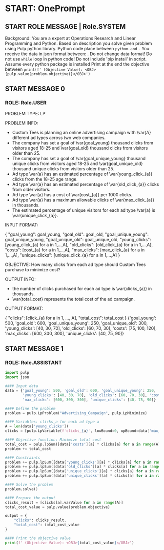 # START: OnePrompt 
## START ROLE MESSAGE | Role.SYSTEM 
Background: You are a expert at Operations Research and Linear Programming and Python. Based on description you solve given problem using Pulp python library. Python code place between ```python and ```. You receive the data in json format between: <DATA></DATA>. Do not change data format! Do not use `while` loop in python code! Do not include 'pip install' in script. Assume every python package is installed Print at the end the objective between <OBJ></OBJ> `print(f' (Objective Value): <OBJ>{pulp.value(problem.objective)}</OBJ>')`  
## START MESSAGE 0 
### ROLE: Role.USER
<DESCRIPTION>
PROBLEM TYPE: LP

PROBLEM INFO:

- Custom Tees is planning an online advertising campaign with \var{A} different ad types across two web companies.
- The company has set a goal of \var{goal_young} thousand clicks from visitors aged 18-25 and \var{goal_old} thousand clicks from visitors older than 25.
- The company has set a goal of \var{goal_unique_young} thousand unique clicks from visitors aged 18-25 and \var{goal_unique_old} thousand unique clicks from visitors older than 25.
- Ad type \var{a} has an estimated percentage of \var{young_click_{a}} clicks from the 18-25 age range.
- Ad type \var{a} has an estimated percentage of \var{old_click_{a}} clicks from older visitors.
- Ad type \var{a} has a cost of \var{cost_{a}} per 1000 clicks.
- Ad type \var{a} has a maximum allowable clicks of \var{max_click_{a}} in thousands.
- The estimated percentage of unique visitors for each ad type \var{a} is \var{unique_click_{a}}.

INPUT FORMAT: 

{
    "goal_young": goal_young,
    "goal_old": goal_old,
    "goal_unique_young": goal_unique_young,
    "goal_unique_old": goal_unique_old,
    "young_clicks": [young_click_{a} for a in 1,...,A],
    "old_clicks": [old_click_{a} for a in 1,...,A],
    "costs": [cost_{a} for a in 1,...,A],
    "max_clicks": [max_click_{a} for a in 1,...,A],
    "unique_clicks": [unique_click_{a} for a in 1,...,A]
}

OBJECTIVE: How many clicks from each ad type should Custom Tees purchase to minimize cost?

OUTPUT INFO:

- the number of clicks purchased for each ad type is \var{clicks_{a}} in thousands.
- \var{total_cost} represents the total cost of the ad campaign.

OUTPUT FORMAT:

{
    "clicks": [click_{a} for a in 1, ..., A],
    "total_cost": total_cost
}
</DESCRIPTION>
<DATA>
{'goal_young': 500, 'goal_old': 600, 'goal_unique_young': 250, 'goal_unique_old': 300, 'young_clicks': [40, 30, 70], 'old_clicks': [60, 70, 30], 'costs': [75, 100, 120], 'max_clicks': [600, 300, 300], 'unique_clicks': [40, 75, 90]}</DATA>


## START MESSAGE 1 
### ROLE: Role.ASSISTANT
```python
import pulp
import json

#### Input data
data = {'goal_young': 500, 'goal_old': 600, 'goal_unique_young': 250, 'goal_unique_old': 300,
        'young_clicks': [40, 30, 70], 'old_clicks': [60, 70, 30], 'costs': [75, 100, 120],
        'max_clicks': [600, 300, 300], 'unique_clicks': [40, 75, 90]}

#### Define the problem
problem = pulp.LpProblem("Advertising_Campaign", pulp.LpMinimize)

#### Variables: clicks_a for each ad type a
A = len(data['young_clicks'])
clicks = [pulp.LpVariable(f'clicks_{a}', lowBound=0, upBound=data['max_clicks'][a], cat='Continuous') for a in range(A)]

#### Objective function: Minimize total cost
total_cost = pulp.lpSum([data['costs'][a] * clicks[a] for a in range(A)])
problem += total_cost

#### Constraints
problem += pulp.lpSum([data['young_clicks'][a] * clicks[a] for a in range(A)]) >= data['goal_young']
problem += pulp.lpSum([data['old_clicks'][a] * clicks[a] for a in range(A)]) >= data['goal_old']
problem += pulp.lpSum([data['unique_clicks'][a] * clicks[a] for a in range(A)]) >= data['goal_unique_young']
problem += pulp.lpSum([data['unique_clicks'][a] * clicks[a] for a in range(A)]) >= data['goal_unique_old']

#### Solve the problem
problem.solve()

#### Prepare the output
clicks_result = [clicks[a].varValue for a in range(A)]
total_cost_value = pulp.value(problem.objective)

output = {
    "clicks": clicks_result,
    "total_cost": total_cost_value
}

#### Print the objective value
print(f' (Objective Value): <OBJ>{total_cost_value}</OBJ>')
```

